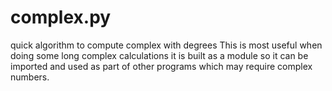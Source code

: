 # complex.py
 quick algorithm to compute complex with degrees
 This is most useful when doing some long complex calculations
 it is built as a module so it can be imported and used
 as part of other programs which may require complex numbers.
